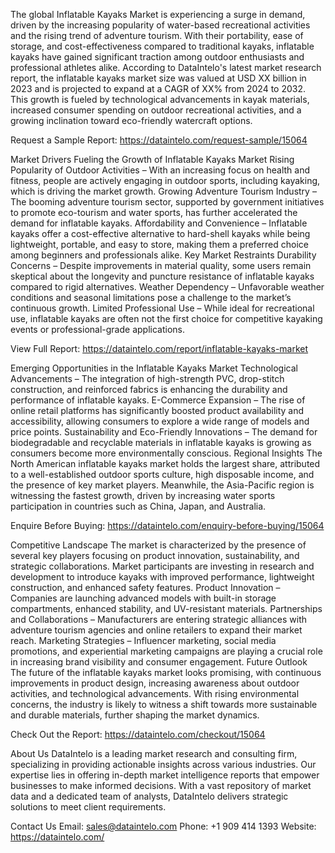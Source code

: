 The global Inflatable Kayaks Market is experiencing a surge in demand, driven by the increasing popularity of water-based recreational activities and the rising trend of adventure tourism. With their portability, ease of storage, and cost-effectiveness compared to traditional kayaks, inflatable kayaks have gained significant traction among outdoor enthusiasts and professional athletes alike.
According to DataIntelo's latest market research report, the inflatable kayaks market size was valued at USD XX billion in 2023 and is projected to expand at a CAGR of XX% from 2024 to 2032. This growth is fueled by technological advancements in kayak materials, increased consumer spending on outdoor recreational activities, and a growing inclination toward eco-friendly watercraft options.

Request a Sample Report: https://dataintelo.com/request-sample/15064

Market Drivers Fueling the Growth of Inflatable Kayaks Market
Rising Popularity of Outdoor Activities – With an increasing focus on health and fitness, people are actively engaging in outdoor sports, including kayaking, which is driving the market growth.
Growing Adventure Tourism Industry – The booming adventure tourism sector, supported by government initiatives to promote eco-tourism and water sports, has further accelerated the demand for inflatable kayaks.
Affordability and Convenience – Inflatable kayaks offer a cost-effective alternative to hard-shell kayaks while being lightweight, portable, and easy to store, making them a preferred choice among beginners and professionals alike.
Key Market Restraints
Durability Concerns – Despite improvements in material quality, some users remain skeptical about the longevity and puncture resistance of inflatable kayaks compared to rigid alternatives.
Weather Dependency – Unfavorable weather conditions and seasonal limitations pose a challenge to the market’s continuous growth.
Limited Professional Use – While ideal for recreational use, inflatable kayaks are often not the first choice for competitive kayaking events or professional-grade applications.

View Full Report: https://dataintelo.com/report/inflatable-kayaks-market

Emerging Opportunities in the Inflatable Kayaks Market
Technological Advancements – The integration of high-strength PVC, drop-stitch construction, and reinforced fabrics is enhancing the durability and performance of inflatable kayaks.
E-Commerce Expansion – The rise of online retail platforms has significantly boosted product availability and accessibility, allowing consumers to explore a wide range of models and price points.
Sustainability and Eco-Friendly Innovations – The demand for biodegradable and recyclable materials in inflatable kayaks is growing as consumers become more environmentally conscious.
Regional Insights
The North American inflatable kayaks market holds the largest share, attributed to a well-established outdoor sports culture, high disposable income, and the presence of key market players. Meanwhile, the Asia-Pacific region is witnessing the fastest growth, driven by increasing water sports participation in countries such as China, Japan, and Australia.

Enquire Before Buying: https://dataintelo.com/enquiry-before-buying/15064

Competitive Landscape
The market is characterized by the presence of several key players focusing on product innovation, sustainability, and strategic collaborations. Market participants are investing in research and development to introduce kayaks with improved performance, lightweight construction, and enhanced safety features.
Product Innovation – Companies are launching advanced models with built-in storage compartments, enhanced stability, and UV-resistant materials.
Partnerships and Collaborations – Manufacturers are entering strategic alliances with adventure tourism agencies and online retailers to expand their market reach.
Marketing Strategies – Influencer marketing, social media promotions, and experiential marketing campaigns are playing a crucial role in increasing brand visibility and consumer engagement.
Future Outlook
The future of the inflatable kayaks market looks promising, with continuous improvements in product design, increasing awareness about outdoor activities, and technological advancements. With rising environmental concerns, the industry is likely to witness a shift towards more sustainable and durable materials, further shaping the market dynamics.

Check Out the Report: https://dataintelo.com/checkout/15064

About Us
DataIntelo is a leading market research and consulting firm, specializing in providing actionable insights across various industries. Our expertise lies in offering in-depth market intelligence reports that empower businesses to make informed decisions. With a vast repository of market data and a dedicated team of analysts, DataIntelo delivers strategic solutions to meet client requirements.

Contact Us
Email: sales@dataintelo.com
Phone: +1 909 414 1393
Website: https://dataintelo.com/
 

